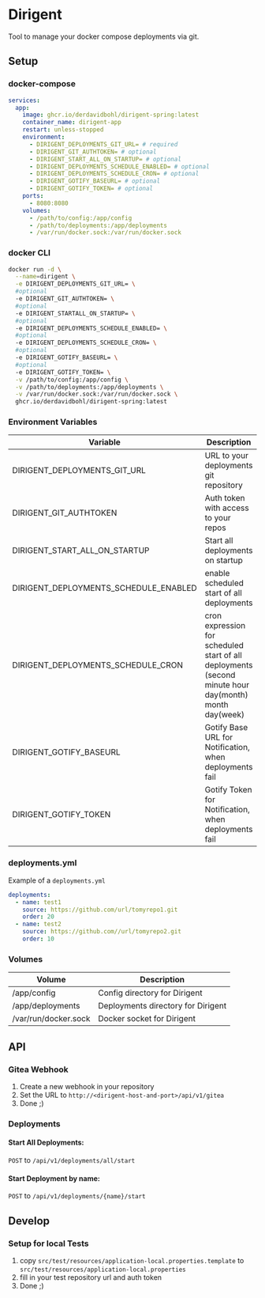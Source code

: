 # Dirigent

Tool to manage your docker compose deployments via git.

## Setup

### docker-compose

```yml
services:
  app:
    image: ghcr.io/derdavidbohl/dirigent-spring:latest
    container_name: dirigent-app
    restart: unless-stopped
    environment:
      - DIRIGENT_DEPLOYMENTS_GIT_URL= # required
      - DIRIGENT_GIT_AUTHTOKEN= # optional
      - DIRIGENT_START_ALL_ON_STARTUP= # optional
      - DIRIGENT_DEPLOYMENTS_SCHEDULE_ENABLED= # optional
      - DIRIGENT_DEPLOYMENTS_SCHEDULE_CRON= # optional
      - DIRIGENT_GOTIFY_BASEURL= # optional
      - DIRIGENT_GOTIFY_TOKEN= # optional
    ports:
      - 8080:8080
    volumes:
      - /path/to/config:/app/config
      - /path/to/deployments:/app/deployments
      - /var/run/docker.sock:/var/run/docker.sock
```

### docker CLI

```bash
docker run -d \
  --name=dirigent \
  -e DIRIGENT_DEPLOYMENTS_GIT_URL= \
  #optional
  -e DIRIGENT_GIT_AUTHTOKEN= \
  #optional
  -e DIRIGENT_STARTALL_ON_STARTUP= \
  #optional
  -e DIRIGENT_DEPLOYMENTS_SCHEDULE_ENABLED= \
  #optional
  -e DIRIGENT_DEPLOYMENTS_SCHEDULE_CRON= \
  #optional
  -e DIRIGENT_GOTIFY_BASEURL= \
  #optional
  -e DIRIGENT_GOTIFY_TOKEN= \
  -v /path/to/config:/app/config \
  -v /path/to/deployments:/app/deployments \
  -v /var/run/docker.sock:/var/run/docker.sock \
  ghcr.io/derdavidbohl/dirigent-spring:latest
```

### Environment Variables

| Variable                              | Description                                                                                           | Default       |
|---------------------------------------|-------------------------------------------------------------------------------------------------------|---------------|
| DIRIGENT_DEPLOYMENTS_GIT_URL          | URL to your deployments git repository                                                                |               |
| DIRIGENT_GIT_AUTHTOKEN                | Auth token with access to your repos                                                                  |               |
| DIRIGENT_START_ALL_ON_STARTUP         | Start all deployments on startup                                                                      | true          |
| DIRIGENT_DEPLOYMENTS_SCHEDULE_ENABLED | enable scheduled start of all deployments                                                             | true          |
| DIRIGENT_DEPLOYMENTS_SCHEDULE_CRON    | cron expression for scheduled start of all deployments (second minute hour day(month) month day(week) | * */5 * * * * |
| DIRIGENT_GOTIFY_BASEURL               | Gotify Base URL for Notification, when deployments fail                                               |               |
| DIRIGENT_GOTIFY_TOKEN                 | Gotify Token for Notification, when deployments fail                                                  |               |

### deployments.yml

Example of a `deployments.yml`

```yaml
deployments:
  - name: test1
    source: https://github.com/url/tomyrepo1.git
    order: 20
  - name: test2
    source: https://github.com//url/tomyrepo2.git
    order: 10
```

### Volumes

| Volume               | Description                        |
|----------------------|------------------------------------|
| /app/config          | Config directory for Dirigent      |
| /app/deployments     | Deployments directory for Dirigent |
| /var/run/docker.sock | Docker socket for Dirigent         |

## API

### Gitea Webhook

1. Create a new webhook in your repository
2. Set the URL to `http://<dirigent-host-and-port>/api/v1/gitea`
3. Done ;)

### Deployments

#### Start All Deployments:

`POST` to `/api/v1/deployments/all/start`

#### Start Deployment by name:

`POST` to `/api/v1/deployments/{name}/start`

## Develop

### Setup for local Tests

1. copy `src/test/resources/application-local.properties.template` to `src/test/resources/application-local.properties`
2. fill in your test repository url and auth token
3. Done ;)
